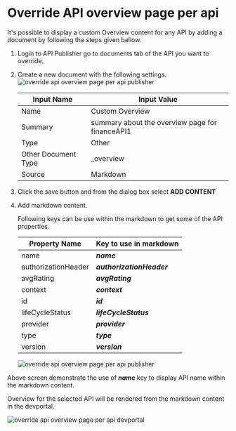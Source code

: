 # Override API overview page per api

It's possible to display a custom Overview content for any API by adding a document by following the steps given bellow.

1. Login to API Publisher go to documents tab of the API you want to override.

2. Create a new document with the following settings.
    ![override api overview page per api publisher](../../../../assets/img/Learn/override-api-overview-page-per-api-publisher1.png) 

    | Input Name | Input Value |
    | -- | -- |
    | Name | Custom Overview |
    | Summary | summary about the overview page for financeAPI1 |
    | Type | Other |
    | Other Document Type | _overview |
    | Source | Markdown |

3. Click the save button and from the dialog box select **ADD CONTENT**

4. Add markdown content.

    Following keys can be use within the markdown to get some of the API properties.

    | Property Name | Key to use in markdown |
    | --- | --- |
    | name | ___name___ |
    | authorizationHeader | ___authorizationHeader___ |
    | avgRating | ___avgRating___ |
    | context | ___context___ |
    | id | ___id___ |
    | lifeCycleStatus | ___lifeCycleStatus___ |
    | provider | ___provider___ |
    | type | ___type___ |
    | version | ___version___ |

    ![override api overview page per api publisher](../../../../assets/img/Learn/override-api-overview-page-per-api-publisher2.png) 

Above screen demonstrate the use of ___name___ key to display API name within the markdown content.

Overview for the selected API will be rendered from the markdown content in the devportal.

![override api overview page per api devportal](../../../../assets/img/Learn/override-api-overview-page-per-api-devportal.png) 
